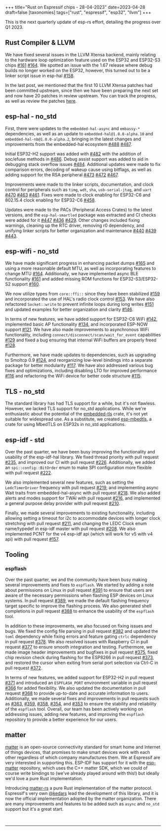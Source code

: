 +++
title="Rust on Espressif chips - 28-04-2023"
date=2023-04-28
draft=false
[taxonomies]
tags=["rust", "espressif", "esp32", "llvm"]
+++

This is the next quarterly update of esp-rs effort, detailing the progress over Q1 2023.

## Rust Compiler & LLVM

We have fixed several issues in the LLVM Xtensa backend, mainly relating to the hardware loop optimization feature used on the ESP32 and ESP32-S3 chips [#161](https://github.com/esp-rs/rust/issues/161) [#164](https://github.com/esp-rs/rust/issues/164). We spotted an issue with the 1.67 release where debug builds no longer worked on the ESP32, however, this turned out to be a linker script issue in esp-hal [#158](https://github.com/esp-rs/rust/issues/158).

In the last post, we mentioned that the first 10 LLVM Xtensa patches had been committed upstream, since then we have been preparing the next set and now have 20 patches in review upstream. You can track the progress, as well as review the patches [here](https://github.com/espressif/llvm-project/issues/4#issuecomment-1485724130).


## esp-hal - no_std

First, there were updates to the `embedded-hal-async` and `embassy-*` dependencies, as well as an update to `embedded-hal@1.0.0-alpha.10` and `embedded-hal-nb@1.0.0-alpha.2`, bringing in the latest changes and improvements from the embedded-hal ecosystem [#488](https://github.com/esp-rs/esp-hal/pull/488) [#487](https://github.com/esp-rs/esp-hal/pull/487).

Initial ESP32-H2 support was added with [#482](https://github.com/esp-rs/esp-hal/pull/482) with the addition of soc/efuse methods in [#486](https://github.com/esp-rs/esp-hal/pull/486). Debug assist support was added to aid in debugging stack overflow issues [#484](https://github.com/esp-rs/esp-hal/pull/484). Additional updates were made to fix comparison errors, decoding of wakeup cause using bitflags, as well as adding support for the RSA peripheral [#473](https://github.com/esp-rs/esp-hal/pull/473) [#472](https://github.com/esp-rs/esp-hal/pull/472) [#467](https://github.com/esp-rs/esp-hal/pull/467).

Improvements were made to the linker scripts, documentation, and clock control for peripherals such as `timg`, `wdt`, `sha`, `usb-serial-jtag`, and `uart` [#470](https://github.com/esp-rs/esp-hal/pull/470) [#463](https://github.com/esp-rs/esp-hal/pull/463) [#461](https://github.com/esp-rs/esp-hal/pull/461). Fixes were made to clock enabling for ESP32-C6 and 802.15.4 clock enabling for ESP32-C6 [#458](https://github.com/esp-rs/esp-hal/pull/458).

Updates were made to the PACs (Peripheral Access Crates) to the latest versions, and the `esp-hal-smartled` package was extracted and CI checks were added for it [#447](https://github.com/esp-rs/esp-hal/pull/447) [#436](https://github.com/esp-rs/esp-hal/pull/436) [#429](https://github.com/esp-rs/esp-hal/pull/429). Other changes included fixing warnings, cleaning up the RTC driver, removing r0 dependency, and unifying linker scripts for better organization and maintenance [#440](https://github.com/esp-rs/esp-hal/pull/440) [#439](https://github.com/esp-rs/esp-hal/pull/439) [#443](https://github.com/esp-rs/esp-hal/pull/443).

## esp-wifi - no_std

We have made significant progress in enhancing packet dumps [#165](https://github.com/esp-rs/esp-wifi/pull/165) and using a more reasonable default MTU, as well as incorporating features to change MTU [#164](https://github.com/esp-rs/esp-wifi/pull/164). Additionally, we have implemented async BLE functionality [#161](https://github.com/esp-rs/esp-wifi/pull/161) and added missing ROM functions for ESP32-S3/ESP32-S2 support [#160](https://github.com/esp-rs/esp-wifi/pull/160).

We now utilize types from `core::ffi::` since they have been stabilized [#159](https://github.com/esp-rs/esp-wifi/pull/159) and incorporated the use of HAL's radio clock control [#153](https://github.com/esp-rs/esp-wifi/pull/153). We have also refactored `Socket::write` to prevent infinite loops during long writes [#151](https://github.com/esp-rs/esp-wifi/pull/151) and updated examples for better organization and clarity [#146](https://github.com/esp-rs/esp-wifi/pull/146).

In terms of new features, we have added support for ESP32-C6 WiFi [#142](https://github.com/esp-rs/esp-wifi/pull/142), implemented basic AP functionality [#134](https://github.com/esp-rs/esp-wifi/pull/134), and incorporated ESP-NOW support [#121](https://github.com/esp-rs/esp-wifi/pull/121). We have also made improvements to asynchronous WiFi functionality, including `connect/disconnect/scan/wait_for_event` capabilities [#129](https://github.com/esp-rs/esp-wifi/pull/129) and fixed a bug ensuring that internal WiFi buffers are properly freed [#128](https://github.com/esp-rs/esp-wifi/pull/128).

Furthermore, we have made updates to dependencies, such as upgrading to Smoltcp 0.9 [#124](https://github.com/esp-rs/esp-wifi/pull/124), and reorganizing low-level bindings into a separate package for better modularity [#117](https://github.com/esp-rs/esp-wifi/pull/117). We have also addressed various bug fixes and optimizations, including disabling LTO for improved performance [#116](https://github.com/esp-rs/esp-wifi/pull/116) and refactoring the WiFi device for better code structure [#115](https://github.com/esp-rs/esp-wifi/pull/115).

## TLS - no_std

The standard library has had TLS support for a while, but it's not flawless. However, we lacked TLS support for no_std applications. While we're enthusiastic about the potential of the [embedded-tls](https://github.com/drogue-iot/embedded-tls) crate, it's not yet suitable for widespread use. As a substitute, we created [esp-mbedtls](https://github.com/esp-rs/esp-mbedtls), a crate for using MbedTLS on ESP32s in no_std applications.

## esp-idf - std

Over the past quarter, we have been busy improving the functionality and usability of the esp-idf-hal library. We fixed thread priority with pull request [#235](https://github.com/esp-rs/esp-idf-hal/pull/235), and improved our CI with pull request [#226](https://github.com/esp-rs/esp-idf-hal/pull/226). Additionally, we added an `spi::config::BitOrder` enum to make SPI configuration more flexible with pull request [#222](https://github.com/esp-rs/esp-idf-hal/pull/222).

We also implemented several new features, such as setting the `LedcTimerDriver` frequency with pull request [#219](https://github.com/esp-rs/esp-idf-hal/pull/219), and implementing async Wait traits from embedded-hal-async with pull request [#218](https://github.com/esp-rs/esp-idf-hal/pull/218). We also added alerts and modes support for TWAI with pull request [#216](https://github.com/esp-rs/esp-idf-hal/pull/216), and implemented a general purpose delay provider with pull request [#210](https://github.com/esp-rs/esp-idf-hal/pull/210).

Finally, we made several improvements to existing functionality, including allowing setting a timeout for i2c to accommodate devices with longer clock stretching with pull request [#211](https://github.com/esp-rs/esp-idf-hal/pull/211), and changing the LEDC Clock enum name/typedef in esp-idf master with pull request [#208](https://github.com/esp-rs/esp-idf-hal/pull/208). We also implemented PCNT for the v4 esp-idf api (which will work for v5 with v4 api) with pull request [#157](https://github.com/esp-rs/esp-idf-hal/pull/157).

## Tooling

### espflash

Over the past quarter, we and the community have been busy making several improvements and fixes to `espflash`. We started by adding a note about permissions on Linux in pull request [#391](https://github.com/esp-rs/espflash/pull/391) to ensure that users are aware of the necessary permissions when flashing ESP devices on Linux systems. In pull request [#389](https://github.com/esp-rs/espflash/pull/389), we made the default flashing frequency target specific to improve the flashing process. We also generated shell completions in pull request [#388](https://github.com/esp-rs/espflash/pull/388) to enhance the usability of the `espflash` tool.

In addition to these improvements, we also focused on fixing issues and bugs. We fixed the config file parsing in pull request [#382](https://github.com/esp-rs/espflash/pull/382) and updated the `toml` dependency while fixing errors and feature gating `ctrlc` dependency in pull request [#378](https://github.com/esp-rs/espflash/pull/378). We also resolved issues with Raspberry CI in pull request [#377](https://github.com/esp-rs/espflash/pull/377) to ensure smooth integration and testing. Furthermore, we made image header improvements and bugfixes in pull request [#375](https://github.com/esp-rs/espflash/pull/375), fixed chip revision check during flashing for the ESP8266 in pull request [#373](https://github.com/esp-rs/espflash/pull/373), and restored the cursor when exiting from serial port selection via Ctrl-C in pull request [#372](https://github.com/esp-rs/espflash/pull/372).

In terms of new features, we added support for ESP32-H2 in pull request [#371](https://github.com/esp-rs/espflash/pull/371) and introduced an `ESPFLASH_PORT` environment variable in pull request [#366](https://github.com/esp-rs/espflash/pull/366) for added flexibility. We also updated the documentation in pull request [#368](https://github.com/esp-rs/espflash/pull/368) to provide up-to-date and accurate information to users. Additionally, we made several fixes and improvements in pull requests such as [#363](https://github.com/esp-rs/espflash/pull/363), [#359](https://github.com/esp-rs/espflash/pull/359), [#358](https://github.com/esp-rs/espflash/pull/358), [#354](https://github.com/esp-rs/espflash/pull/354), and [#353](https://github.com/esp-rs/espflash/pull/353) to ensure the stability and reliability of the `espflash` tool. Overall, our team has been actively working on addressing issues, adding new features, and improving the `espflash` repository to provide a better experience for our users.

## matter

[matter](https://en.wikipedia.org/wiki/Matter_(standard)) is an open-source connectivity standard for smart home and Internet of things devices, that promises to make smart devices work with each other regardless of which company manufactures them. We at Espressif are very interested in supporting this. ESP-IDF has support for it with the [esp-matter](https://github.com/espressif/esp-matter) repository, which uses the C++ matter SDK, which we could of course write bindings to (we've already played around with this!) but ideally we'd love a pure Rust implementation.

Introducing [matter-rs](https://github.com/project-chip/matter-rs) a pure Rust implementation of the matter protocol. Espressif's very own [@kedars](https://github.com/kedars) lead the development of this library, and it is now the official implementation adopted by the matter organization. There are many improvements and features to be added such as `async` and `no_std` support but it's a great start.

<br/>

---

<br/>

